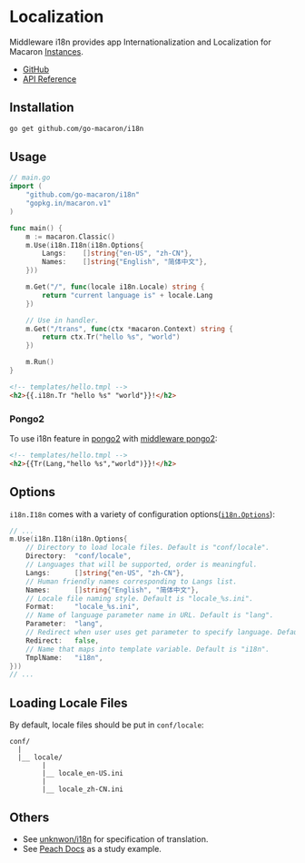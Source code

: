 # Localization

Middleware i18n provides app Internationalization and Localization for Macaron [Instances](../core_concepts.md#instances).

- [GitHub](https://github.com/go-macaron/i18n)
- [API Reference](https://gowalker.org/github.com/go-macaron/i18n)

## Installation

```sh
go get github.com/go-macaron/i18n
```

## Usage

```go
// main.go
import (
	"github.com/go-macaron/i18n"
	"gopkg.in/macaron.v1"
)

func main() {
  	m := macaron.Classic()
  	m.Use(i18n.I18n(i18n.Options{
		Langs:    []string{"en-US", "zh-CN"},
		Names:    []string{"English", "简体中文"},
	}))

	m.Get("/", func(locale i18n.Locale) string {
		return "current language is" + locale.Lang
	})

	// Use in handler.
	m.Get("/trans", func(ctx *macaron.Context) string {
		return ctx.Tr("hello %s", "world")
	})

	m.Run()
}
```

```html
<!-- templates/hello.tmpl -->
<h2>{{.i18n.Tr "hello %s" "world"}}!</h2>
```

### Pongo2

To use i18n feature in [pongo2](https://github.com/flosch/pongo2) with [middleware pongo2](https://github.com/go-macaron/pongo2):


```html
<!-- templates/hello.tmpl -->
<h2>{{Tr(Lang,"hello %s","world")}}!</h2>
```

## Options

`i18n.I18n` comes with a variety of configuration options([`i18n.Options`](https://gowalker.org/github.com/go-macaron/i18n#Options)):

```go
// ...
m.Use(i18n.I18n(i18n.Options{
	// Directory to load locale files. Default is "conf/locale".
	Directory:	"conf/locale",
	// Languages that will be supported, order is meaningful.
	Langs:		[]string{"en-US", "zh-CN"},
	// Human friendly names corresponding to Langs list.
	Names:		[]string{"English", "简体中文"},
	// Locale file naming style. Default is "locale_%s.ini".
	Format:		"locale_%s.ini",
	// Name of language parameter name in URL. Default is "lang".
	Parameter:	"lang",
	// Redirect when user uses get parameter to specify language. Default is false.
	Redirect:	false,
	// Name that maps into template variable. Default is "i18n".
	TmplName:	"i18n",
}))
// ...
```

## Loading Locale Files

By default, locale files should be put in `conf/locale`:

```
conf/
  |
  |__ locale/
		|
		|__ locale_en-US.ini
		|
		|__ locale_zh-CN.ini
```

## Others

- See [unknwon/i18n](https://github.com/unknwon/i18n) for specification of translation.
- See [Peach Docs](https://github.com/peachdocs/peach) as a study example.
